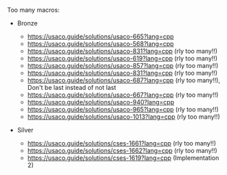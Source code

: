 Too many macros:

- Bronze 
  - https://usaco.guide/solutions/usaco-665?lang=cpp
  - https://usaco.guide/solutions/usaco-568?lang=cpp
  - https://usaco.guide/solutions/usaco-831?lang=cpp (rly too many!!)
  - https://usaco.guide/solutions/usaco-619?lang=cpp (rly too many!!)
  - https://usaco.guide/solutions/usaco-857?lang=cpp (rly too many!!)
  - https://usaco.guide/solutions/usaco-831?lang=cpp (rly too many!!)
  - https://usaco.guide/solutions/usaco-687?lang=cpp (rly too many!!), Don't be last instead of not last
  - https://usaco.guide/solutions/usaco-667?lang=cpp (rly too many!!)
  - https://usaco.guide/solutions/usaco-940?lang=cpp 
  - https://usaco.guide/solutions/usaco-965?lang=cpp (rly too many!!)
  - https://usaco.guide/solutions/usaco-1013?lang=cpp (rly too many!!)

- Silver 
  - https://usaco.guide/solutions/cses-1661?lang=cpp (rly too many!!)
  - https://usaco.guide/solutions/cses-1662?lang=cpp (rly too many!!)
  - https://usaco.guide/solutions/cses-1619?lang=cpp (Implementation 2)
